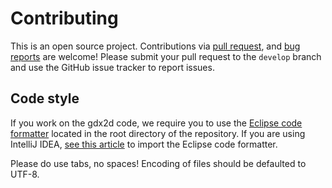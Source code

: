 # Contributing

This is an open source project. Contributions via [pull request](https://github.com/hevs-isi/gdx2d/pulls), and [bug reports](https://github.com/hevs-isi/gdx2d/issues) are welcome! Please submit your pull request to the `develop` branch and use the GitHub issue tracker to report issues.

## Code style

If you work on the gdx2d code, we require you to use the [Eclipse code formatter](https://github.com/hevs-isi/gdx2d/eclipse-formatter.xml) located in the root directory of the repository.
If you are using IntelliJ IDEA, [see this article](http://blog.jetbrains.com/idea/2014/01/intellij-idea-13-importing-code-formatter-settings-from-eclipse/) to import the Eclipse code formatter.

Please do use tabs, no spaces! Encoding of files should be defaulted to UTF-8.
